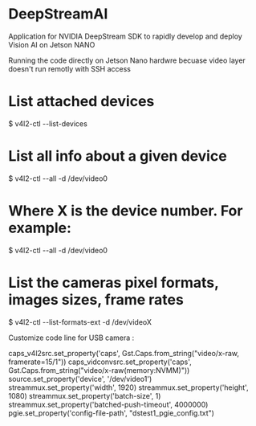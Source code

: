 # DeepStreamAI
Application for NVIDIA DeepStream SDK to rapidly develop and deploy Vision AI on Jetson NANO

Running the code directly on Jetson Nano hardwre becuase video layer doesn't run remotly with SSH access

# List attached devices
$ v4l2-ctl --list-devices
# List all info about a given device
$ v4l2-ctl --all -d /dev/video0
# Where X is the device number. For example:
$ v4l2-ctl --all -d /dev/video0
# List the cameras pixel formats, images sizes, frame rates
$ v4l2-ctl --list-formats-ext -d /dev/videoX

Customize code line for USB camera :

caps_v4l2src.set_property('caps', Gst.Caps.from_string("video/x-raw, framerate=15/1"))
    caps_vidconvsrc.set_property('caps', Gst.Caps.from_string("video/x-raw(memory:NVMM)"))
    source.set_property('device', '/dev/video1')
    streammux.set_property('width', 1920)
    streammux.set_property('height', 1080)
    streammux.set_property('batch-size', 1)
    streammux.set_property('batched-push-timeout', 4000000)
    pgie.set_property('config-file-path', "dstest1_pgie_config.txt")
